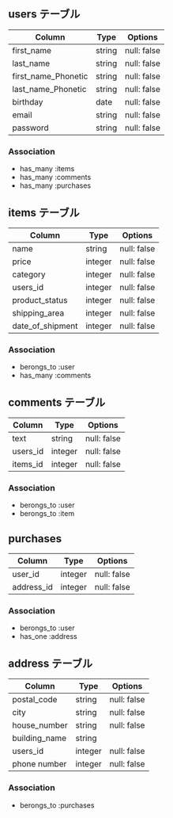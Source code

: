 
## users テーブル

| Column              | Type   | Options     |
| ------------------- | ------ | ----------- |
| first_name          | string | null: false |
| last_name           | string | null: false |
| first_name_Phonetic | string | null: false |
| last_name_Phonetic  | string | null: false |
| birthday            | date   | null: false |
| email               | string | null: false |
| password            | string | null: false |

### Association

- has_many :items
- has_many :comments
- has_many :purchases


## items テーブル

| Column           | Type    | Options     |
| ---------------- | ------- | ----------- |
| name             | string  | null: false |
| price            | integer | null: false |
| category         | integer | null: false |
| users_id         | integer | null: false |
| product_status   | integer | null: false |
| shipping_area    | integer | null: false |
| date_of_shipment | integer | null: false |

### Association

- berongs_to :user
- has_many   :comments


## comments テーブル

| Column   | Type    | Options     |
| -------- | ------- | ----------- |
| text     | string  | null: false |
| users_id | integer | null: false |
| items_id | integer | null: false |

### Association

- berongs_to :user
- berongs_to :item


## purchases

| Column     | Type    | Options     |
| ---------- | ------- | ----------- |
| user_id   | integer | null: false |
| address_id | integer | null: false |

### Association

- berongs_to :user
- has_one    :address


## address テーブル

| Column        | Type    | Options     |
| ------------- | ------- | ----------- |
| postal_code   | string  | null: false |
| city          | string  | null: false |
| house_number  | string  | null: false |
| building_name | string  |             |
| users_id      | integer | null: false |
| phone number  | integer | null: false |

### Association

- berongs_to :purchases
